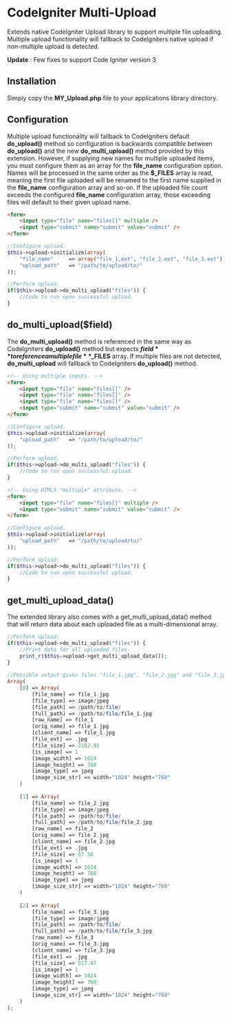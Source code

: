 # CodeIgniter Multi-Upload #
Extends native CodeIgniter Upload library to support multiple file uploading. Multiple upload functionality will fallback to CodeIgniters native upload if non-multiple upload is detected.

**Update** : Few fixes to support Code Igniter version 3

## Installation ##
Simply copy the **MY_Upload.php** file to your applications library directory.

## Configuration ##
Multiple upload functionality will fallback to CodeIgniters default **do_upload()** method so configuration is backwards compatible between **do_upload()** and the new **do_multi_upload()** method provided by this extension. However, if supplying new names for multiple uploaded items, you must configure them as an array for the **file_name** configuration option. Names will be processed in the same order as the **$_FILES** array is read, meaning the first file uploaded will be renamed to the first name supplied in the **file_name** configuration array and so-on. If the uploaded file count exceeds the configured **file_name** configuration array, those exceeding files will default to their given upload name.
```HTML
<form>
	<input type="file" name="files[]" multiple />
	<input type="submit" name="submit" value="submit" />
</form>
```

```php	
//Configure upload.
$this->upload->initialize(array(
	"file_name"		=> array("file_1.ext", "file_2.ext", "file_3.ext"),
	"upload_path"	=> "/path/to/upload/to/"
));

//Perform upload.
if($this->upload->do_multi_upload("files")) {
	//Code to run upon successful upload.
}
```

## do_multi_upload($field) ##
The **do_multi_upload()** method is referenced in the same way as CodeIgniters **do_upload()** method but expects **$field** to reference a multiple file **$_FILES** array. If multiple files are not detected, **do_multi_upload** will fallback to CodeIgniters **do_upload()** method.

```html
<!-- Using multiple inputs. -->
<form>
	<input type="file" name="files[]" />
	<input type="file" name="files[]" />
	<input type="file" name="files[]" />
	<input type="submit" name="submit" value="submit" />
</form>
```

```php
//Configure upload.
$this->upload->initialize(array(
	"upload_path"	=> "/path/to/upload/to/"
));

//Perform upload.
if($this->upload->do_multi_upload("files")) {
	//Code to run upon successful upload.
}
```

```html			
<!-- Using HTML5 "multiple" attribute. -->
<form>
	<input type="file" name="files[]" multiple />
	<input type="submit" name="submit" value="submit" />
</form>
```

```php	
//Configure upload.
$this->upload->initialize(array(
	"upload_path"	=> "/path/to/upload/to/"
));

//Perform upload.
if($this->upload->do_multi_upload("files")) {
	//Code to run upon successful upload.
}		
```
	

## get_multi_upload_data() ##
The extended library also comes with a get_multi_upload_data() method that will return data about each uploaded file as a multi-dimensional array.

```php
//Perform upload.
if($this->upload->do_multi_upload("files")) {
	//Print data for all uploaded files.
	print_r($this->upload->get_multi_upload_data());
}
		
//Possible output given files "file_1.jpg", "file_2.jpg" and "file_3.jpg" without renaming.
Array(
	[0] => Array(
		[file_name] => file_1.jpg
		[file_type] => image/jpeg
		[file_path] => /path/to/file/
		[full_path] => /path/to/file/file_1.jpg
		[raw_name] => file_1
		[orig_name] => file_1.jpg
		[client_name] => file_1.jpg
		[file_ext] => .jpg
		[file_size] => 2182.91
		[is_image] => 1
		[image_width] => 1024
		[image_height] => 768
		[image_type] => jpeg
		[image_size_str] => width="1024" height="768"
	)
	
	[1] => Array(
		[file_name] => file_2.jpg
		[file_type] => image/jpeg
		[file_path] => /path/to/file/
		[full_path] => /path/to/file/file_2.jpg
		[raw_name] => file_2
		[orig_name] => file_2.jpg
		[client_name] => file_2.jpg
		[file_ext] => .jpg
		[file_size] => 67.58
		[is_image] => 1
		[image_width] => 1024
		[image_height] => 768
		[image_type] => jpeg
		[image_size_str] => width="1024" height="768"
	)
	
	[2] => Array(
		[file_name] => file_3.jpg
		[file_type] => image/jpeg
		[file_path] => /path/to/file/
		[full_path] => /path/to/file/file_3.jpg
		[raw_name] => file_3
		[orig_name] => file_3.jpg
		[client_name] => file_3.jpg
		[file_ext] => .jpg
		[file_size] => 517.97
		[is_image] => 1
		[image_width] => 1024
		[image_height] => 768
		[image_type] => jpeg
		[image_size_str] => width="1024" height="768"
	)
);
```
